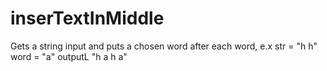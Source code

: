 # inserTextInMiddle
Gets a string input and puts a chosen word after each word, e.x str = "h h" word = "a" outputL "h a h a"
